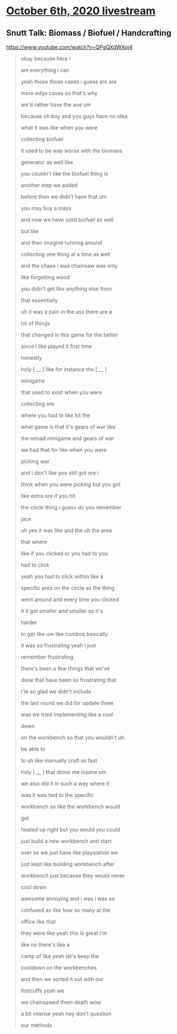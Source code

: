 # [October 6th, 2020 livestream](../2020-10-06.md)
## Snutt Talk: Biomass / Biofuel / Handcrafting
https://www.youtube.com/watch?v=QPgQXdWXoj4
> okay because here i
> 
> am everything i can
> 
> yeah those those cases i guess are are
> 
> more edge cases so that's why
> 
> we'd rather have the aoe um
> 
> because oh boy and you guys have no idea
> 
> what it was like when you were
> 
> collecting biofuel
> 
> it used to be way worse with the biomass
> 
> generator as well like
> 
> you couldn't like the biofuel thing is
> 
> another step we added
> 
> before then we didn't have that um
> 
> you may buy a mass
> 
> and now we have solid biofuel as well
> 
> but like
> 
> and then imagine running around
> 
> collecting one thing at a time as well
> 
> and the chase i was chainsaw was only
> 
> like forgetting wood
> 
> you didn't get like anything else from
> 
> that essentially
> 
> uh it was a pain in the ass there are a
> 
> lot of things
> 
> that changed in this game for the better
> 
> since i like played it first time
> 
> honestly
> 
> holy [ __ ] like for instance the [ __ ]
> 
> minigame
> 
> that used to exist when you were
> 
> collecting ore
> 
> where you had to like hit the
> 
> what game is that it's gears of war like
> 
> the reload minigame and gears of war
> 
> we had that for like when you were
> 
> picking war
> 
> and i don't like you still got ore i
> 
> think when you were picking but you got
> 
> like extra ore if you hit
> 
> the circle thing i guess do you remember
> 
> jace
> 
> uh yes it was like and the uh the area
> 
> that where
> 
> like if you clicked or you had to you
> 
> had to click
> 
> yeah you had to click within like a
> 
> specific area on the circle as the thing
> 
> went around and every time you clicked
> 
> it it got smaller and smaller so it's
> 
> harder
> 
> to get like um like combos basically
> 
> it was so frustrating yeah i just
> 
> remember frustrating
> 
> there's been a few things that we've
> 
> done that have been so frustrating that
> 
> i'm so glad we didn't include
> 
> the last round we did for update three
> 
> was we tried implementing like a cool
> 
> down
> 
> on the workbench so that you wouldn't uh
> 
> be able to
> 
> to uh like manually craft as fast
> 
> holy [ __ ] that drove me insane um
> 
> we also did it in such a way where it
> 
> was it was tied to the specific
> 
> workbench so like the workbench would
> 
> get
> 
> heated up right but you would you could
> 
> just build a new workbench and start
> 
> over so we just have like playstation we
> 
> just kept like building workbench after
> 
> workbench just because they would never
> 
> cool down
> 
> awesome annoying and i was i was so
> 
> confused as like how so many at the
> 
> office like that
> 
> they were like yeah this is great i'm
> 
> like no there's like a
> 
> camp of like yeah let's keep the
> 
> cooldown on the workbenches
> 
> and then we sorted it out with our
> 
> fisticuffs yeah we
> 
> we chainsawed them death wow
> 
> a bit intense yeah hey don't question
> 
> our methods
> 
